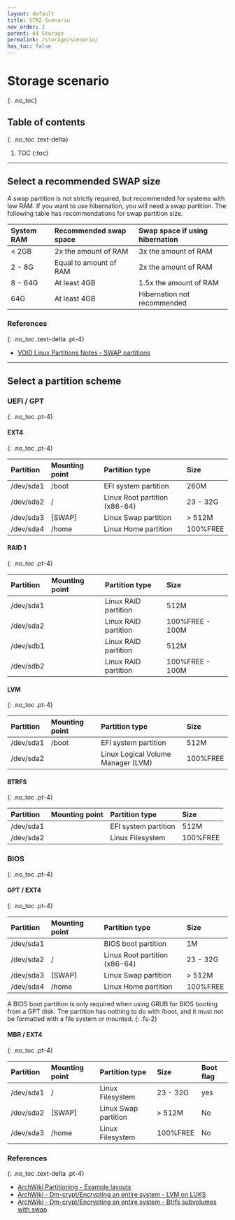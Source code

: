 ```yaml
---
layout: default
title: STR2 Scenario
nav_order: 2
parent: 04 Storage
permalink: /storage/scenario/
has_toc: false
---
```


# Storage scenario
{: .no_toc}

## Table of contents
{: .no_toc .text-delta}

1. TOC
{:toc}

---

## Select a recommended SWAP size

A swap partition is not strictly required, but recommended for systems with low RAM. If you want to use hibernation, you will need a swap partition. The following table has recommendations for swap partition size.

| System RAM | Recommended swap space | Swap space if using hibernation |
| :--------- | :--------------------- | :------------------------------ |
| < 2GB      | 2x the amount of RAM   | 3x the amount of RAM            |
| 2 - 8G     | Equal to amount of RAM | 2x the amount of RAM            |
| 8 - 64G    | At least 4GB           | 1.5x the amount of RAM          |
| 64G        | At least 4GB           | Hibernation not recommended     |

### References
{: .no_toc .text-delta .pt-4}

- [VOID Linux Partitions Notes - SWAP partitions](https://docs.voidlinux.org/installation/live-images/partitions.html#swap-partitions)

---

## Select a partition scheme

### UEFI / GPT
{: .no_toc .pt-4}

#### EXT4
{: .no_toc .pt-4}

| Partition | Mounting point | Partition type                | Size     |
| :-------- | :------------- | :---------------------------- | :------- |
| /dev/sda1 | /boot          | EFI system partition          | 260M     |
| /dev/sda2 | /              | Linux Root partition (x86-64) | 23 - 32G |
| /dev/sda3 | [SWAP]         | Linux Swap partition          | > 512M   |
| /dev/sda4 | /home          | Linux Home partition          | 100%FREE |

#### RAID 1
{: .no_toc .pt-4}

| Partition | Mounting point | Partition type       | Size            |
| :-------- | :------------- | :------------------- | :-------------- |
| /dev/sda1 |                | Linux RAID partition | 512M            |
| /dev/sda2 |                | Linux RAID partition | 100%FREE - 100M |
| /dev/sdb1 |                | Linux RAID partition | 512M            |
| /dev/sdb2 |                | Linux RAID partition | 100%FREE - 100M |

#### LVM
{: .no_toc .pt-4}

| Partition | Mounting point | Partition type                     | Size     |
| :-------- | :------------- | :--------------------------------- | :------- |
| /dev/sda1 | /boot          | EFI system partition               | 512M     |
| /dev/sda2 |                | Linux Logical Volume Manager (LVM) | 100%FREE |

#### BTRFS
{: .no_toc .pt-4}

| Partition | Mounting point | Partition type       | Size     |
| :-------- | :------------- | :------------------- | :------- |
| /dev/sda1 |                | EFI system partition | 512M     |
| /dev/sda2 |                | Linux Filesystem     | 100%FREE |

### BIOS
{: .no_toc .pt-4}

#### GPT / EXT4
{: .no_toc .pt-4}

| Partition | Mounting point | Partition type                | Size     |
| :-------- | :------------- | :---------------------------- | :------- |
| /dev/sda1 |                | BIOS boot partition           | 1M       |
| /dev/sda2 | /              | Linux Root partition (x86-64) | 23 - 32G |
| /dev/sda3 | [SWAP]         | Linux Swap partition          | > 512M   |
| /dev/sda4 | /home          | Linux Home partition          | 100%FREE |

A BIOS boot partition is only required when using GRUB for BIOS booting from a GPT disk. The partition has nothing to do with /boot, and it must not be formatted with a file system or mounted.
{: .fs-2}

#### MBR / EXT4
{: .no_toc .pt-4}

| Partition | Mounting point | Partition type            | Size     | Boot flag |
| :-------- | :------------- | :------------------------ | :------- | :-------- |
| /dev/sda1 | /              | Linux Filesystem          | 23 - 32G | yes       |
| /dev/sda2 | [SWAP]         | Linux Swap partition      | > 512M   | No        |
| /dev/sda3 | /home          | Linux Filesystem          | 100%FREE | No        |

### References
{: .no_toc .text-delta .pt-4}

- [ArchWiki Partitioning - Example layouts](https://wiki.archlinux.org/index.php/Partitioning#Example_layouts)
- [ArchWiki - Dm-crypt/Encrypting an entire system - LVM on LUKS](https://wiki.archlinux.org/index.php/Dm-crypt/Encrypting_an_entire_system#LVM_on_LUKS)
- [ArchWiki - Dm-crypt/Encrypting an entire system - Btrfs subvolumes with swap](https://wiki.archlinux.org/index.php/Dm-crypt/Encrypting_an_entire_system#Btrfs_subvolumes_with_swap)
